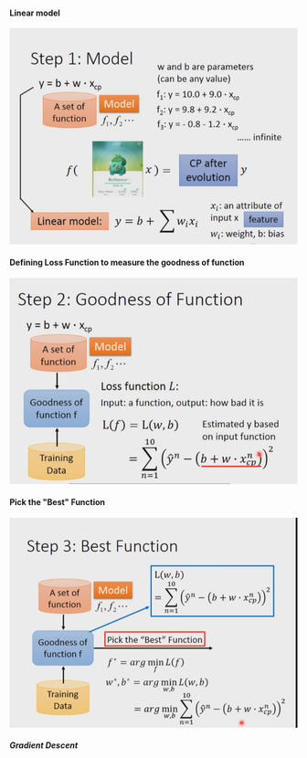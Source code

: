 #### Linear model

![img](Picture/2021-07-13_154047.png)

#### Defining Loss Function to measure the goodness of function

 ![img](Picture/2021-07-13_155254.png)

#### Pick the "Best" Function

![img](Picture/2021-07-13_160000.png)

##### Gradient Descent

